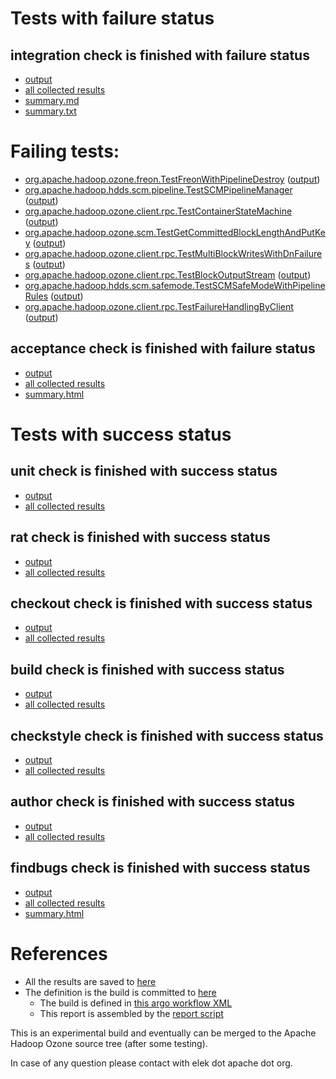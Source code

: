 # Tests with failure status

## integration check is finished with failure status

   * [output](https://raw.githubusercontent.com/elek/ozone-ci-03/master/pr/pr-mpuissue-pdzcc/integration/output.log)
   * [all collected results](https://github.com/elek/ozone-ci-03/tree/master/pr/pr-mpuissue-pdzcc/integration)
   * [summary.md](https://github.com/elek/ozone-ci-03/tree/master/pr/pr-mpuissue-pdzcc/integration/summary.md)
   * [summary.txt](https://github.com/elek/ozone-ci-03/tree/master/pr/pr-mpuissue-pdzcc/integration/summary.txt)

# Failing tests: 

 * [org.apache.hadoop.ozone.freon.TestFreonWithPipelineDestroy](hadoop-ozone/tools/org.apache.hadoop.ozone.freon.TestFreonWithPipelineDestroy.txt) ([output](hadoop-ozone/tools/org.apache.hadoop.ozone.freon.TestFreonWithPipelineDestroy-output.txt))
 * [org.apache.hadoop.hdds.scm.pipeline.TestSCMPipelineManager](hadoop-ozone/integration-test/org.apache.hadoop.hdds.scm.pipeline.TestSCMPipelineManager.txt) ([output](hadoop-ozone/integration-test/org.apache.hadoop.hdds.scm.pipeline.TestSCMPipelineManager-output.txt))
 * [org.apache.hadoop.ozone.client.rpc.TestContainerStateMachine](hadoop-ozone/integration-test/org.apache.hadoop.ozone.client.rpc.TestContainerStateMachine.txt) ([output](hadoop-ozone/integration-test/org.apache.hadoop.ozone.client.rpc.TestContainerStateMachine-output.txt))
 * [org.apache.hadoop.ozone.scm.TestGetCommittedBlockLengthAndPutKey](hadoop-ozone/integration-test/org.apache.hadoop.ozone.scm.TestGetCommittedBlockLengthAndPutKey.txt) ([output](hadoop-ozone/integration-test/org.apache.hadoop.ozone.scm.TestGetCommittedBlockLengthAndPutKey-output.txt))
 * [org.apache.hadoop.ozone.client.rpc.TestMultiBlockWritesWithDnFailures](hadoop-ozone/integration-test/org.apache.hadoop.ozone.client.rpc.TestMultiBlockWritesWithDnFailures.txt) ([output](hadoop-ozone/integration-test/org.apache.hadoop.ozone.client.rpc.TestMultiBlockWritesWithDnFailures-output.txt))
 * [org.apache.hadoop.ozone.client.rpc.TestBlockOutputStream](hadoop-ozone/integration-test/org.apache.hadoop.ozone.client.rpc.TestBlockOutputStream.txt) ([output](hadoop-ozone/integration-test/org.apache.hadoop.ozone.client.rpc.TestBlockOutputStream-output.txt))
 * [org.apache.hadoop.hdds.scm.safemode.TestSCMSafeModeWithPipelineRules](hadoop-ozone/integration-test/org.apache.hadoop.hdds.scm.safemode.TestSCMSafeModeWithPipelineRules.txt) ([output](hadoop-ozone/integration-test/org.apache.hadoop.hdds.scm.safemode.TestSCMSafeModeWithPipelineRules-output.txt))
 * [org.apache.hadoop.ozone.client.rpc.TestFailureHandlingByClient](hadoop-ozone/integration-test/org.apache.hadoop.ozone.client.rpc.TestFailureHandlingByClient.txt) ([output](hadoop-ozone/integration-test/org.apache.hadoop.ozone.client.rpc.TestFailureHandlingByClient-output.txt))

## acceptance check is finished with failure status

   * [output](https://raw.githubusercontent.com/elek/ozone-ci-03/master/pr/pr-mpuissue-pdzcc/acceptance/output.log)
   * [all collected results](https://github.com/elek/ozone-ci-03/tree/master/pr/pr-mpuissue-pdzcc/acceptance)
   * [summary.html](https://elek.github.io/ozone-ci-03/pr/pr-mpuissue-pdzcc/acceptance/summary.html)



# Tests with success status

## unit check is finished with success status

   * [output](https://raw.githubusercontent.com/elek/ozone-ci-03/master/pr/pr-mpuissue-pdzcc/unit/output.log)
   * [all collected results](https://github.com/elek/ozone-ci-03/tree/master/pr/pr-mpuissue-pdzcc/unit)


## rat check is finished with success status

   * [output](https://raw.githubusercontent.com/elek/ozone-ci-03/master/pr/pr-mpuissue-pdzcc/rat/output.log)
   * [all collected results](https://github.com/elek/ozone-ci-03/tree/master/pr/pr-mpuissue-pdzcc/rat)


## checkout check is finished with success status

   * [output](https://raw.githubusercontent.com/elek/ozone-ci-03/master/pr/pr-mpuissue-pdzcc/checkout/output.log)
   * [all collected results](https://github.com/elek/ozone-ci-03/tree/master/pr/pr-mpuissue-pdzcc/checkout)


## build check is finished with success status

   * [output](https://raw.githubusercontent.com/elek/ozone-ci-03/master/pr/pr-mpuissue-pdzcc/build/output.log)
   * [all collected results](https://github.com/elek/ozone-ci-03/tree/master/pr/pr-mpuissue-pdzcc/build)


## checkstyle check is finished with success status

   * [output](https://raw.githubusercontent.com/elek/ozone-ci-03/master/pr/pr-mpuissue-pdzcc/checkstyle/output.log)
   * [all collected results](https://github.com/elek/ozone-ci-03/tree/master/pr/pr-mpuissue-pdzcc/checkstyle)


## author check is finished with success status

   * [output](https://raw.githubusercontent.com/elek/ozone-ci-03/master/pr/pr-mpuissue-pdzcc/author/output.log)
   * [all collected results](https://github.com/elek/ozone-ci-03/tree/master/pr/pr-mpuissue-pdzcc/author)


## findbugs check is finished with success status

   * [output](https://raw.githubusercontent.com/elek/ozone-ci-03/master/pr/pr-mpuissue-pdzcc/findbugs/output.log)
   * [all collected results](https://github.com/elek/ozone-ci-03/tree/master/pr/pr-mpuissue-pdzcc/findbugs)
   * [summary.html](https://elek.github.io/ozone-ci-03/pr/pr-mpuissue-pdzcc/findbugs/summary.html)




# References

 * All the results are saved to [here](https://github.com/elek/ozone-ci-03/tree/master/pr/pr-mpuissue-pdzcc/)
 * The definition is the build is committed to [here](https://github.com/elek/argo-ozone)
    * The build is defined in [this argo workflow XML](https://github.com/elek/argo-ozone/blob/master/ozone-build.yaml)
    * This report is assembled by the [report script](https://github.com/elek/argo-ozone/blob/master/scripts/report.sh)

This is an experimental build and eventually can be merged to the Apache Hadoop Ozone source tree (after some testing).

In case of any question please contact with elek dot apache dot org.
